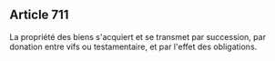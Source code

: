 Article 711
----
La propriété des biens s'acquiert et se transmet par succession, par donation
entre vifs ou testamentaire, et par l'effet des obligations.
